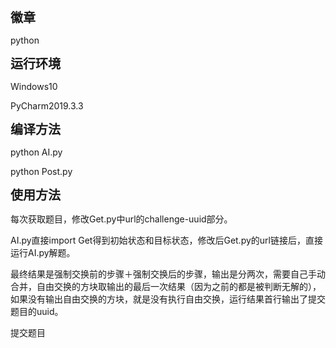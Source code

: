 <span style='font-size:20px;'>**徽章**</span>

python



<span style='font-size:20px;'>**运行环境**</span>

Windows10

PyCharm2019.3.3



<span style='font-size:20px;'>**编译方法**</span>

python AI.py

python Post.py



<span style='font-size:20px;'>**使用方法**</span>

每次获取题目，修改Get.py中url的challenge-uuid部分。

AI.py直接import Get得到初始状态和目标状态，修改后Get.py的url链接后，直接运行AI.py解题。

最终结果是强制交换前的步骤＋强制交换后的步骤，输出是分两次，需要自己手动合并，自由交换的方块取输出的最后一次结果（因为之前的都是被判断无解的），如果没有输出自由交换的方块，就是没有执行自由交换，运行结果首行输出了提交题目的uuid。

提交题目

